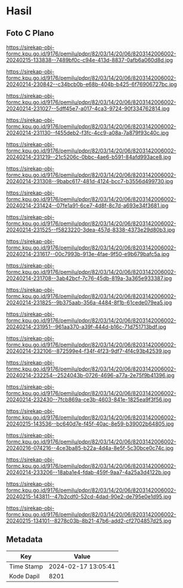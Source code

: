 # Hasil

## Foto C Plano

https://sirekap-obj-formc.kpu.go.id/9176/pemilu/pdpr/82/03/14/20/06/8203142006002-20240215-133838--7489bf0c-c94e-413d-8837-0afb6a060d8d.jpg

https://sirekap-obj-formc.kpu.go.id/9176/pemilu/pdpr/82/03/14/20/06/8203142006002-20240214-230842--c34bcb0b-e68b-404b-b425-6f76906727bc.jpg

https://sirekap-obj-formc.kpu.go.id/9176/pemilu/pdpr/82/03/14/20/06/8203142006002-20240214-231027--5dff45e7-a017-4ca3-9724-90f334762814.jpg

https://sirekap-obj-formc.kpu.go.id/9176/pemilu/pdpr/82/03/14/20/06/8203142006002-20240214-231130--f455deb2-f3fc-4cc9-a08a-7a879f93c40c.jpg

https://sirekap-obj-formc.kpu.go.id/9176/pemilu/pdpr/82/03/14/20/06/8203142006002-20240214-231219--21c5206c-0bbc-4ae6-b591-84afd993ace8.jpg

https://sirekap-obj-formc.kpu.go.id/9176/pemilu/pdpr/82/03/14/20/06/8203142006002-20240214-231308--9babc617-481d-4124-bcc7-b3556d499730.jpg

https://sirekap-obj-formc.kpu.go.id/9176/pemilu/pdpr/82/03/14/20/06/8203142006002-20240214-231424--07fe1a91-6ce7-4d8f-8c7d-a693e34f3681.jpg

https://sirekap-obj-formc.kpu.go.id/9176/pemilu/pdpr/82/03/14/20/06/8203142006002-20240214-231525--f5823220-3dea-457d-8338-4373e29d80b3.jpg

https://sirekap-obj-formc.kpu.go.id/9176/pemilu/pdpr/82/03/14/20/06/8203142006002-20240214-231617--00c7993b-913e-4fae-9f50-e9b679bafc5a.jpg

https://sirekap-obj-formc.kpu.go.id/9176/pemilu/pdpr/82/03/14/20/06/8203142006002-20240214-231708--3ab42bcf-7c76-45db-819a-3a365e933387.jpg

https://sirekap-obj-formc.kpu.go.id/9176/pemilu/pdpr/82/03/14/20/06/8203142006002-20240214-231825--9b375aab-356a-4484-8f1b-61cede079ea5.jpg

https://sirekap-obj-formc.kpu.go.id/9176/pemilu/pdpr/82/03/14/20/06/8203142006002-20240214-231951--961aa370-a39f-444d-b16c-71d751713bdf.jpg

https://sirekap-obj-formc.kpu.go.id/9176/pemilu/pdpr/82/03/14/20/06/8203142006002-20240214-232106--872599e4-f34f-4f23-9df7-4f4c93b42539.jpg

https://sirekap-obj-formc.kpu.go.id/9176/pemilu/pdpr/82/03/14/20/06/8203142006002-20240214-232254--2524043b-0726-4696-a77a-2e75f9b41396.jpg

https://sirekap-obj-formc.kpu.go.id/9176/pemilu/pdpr/82/03/14/20/06/8203142006002-20240214-232430--7fcb869a-ce3b-4603-841e-1825ea9f3f56.jpg

https://sirekap-obj-formc.kpu.go.id/9176/pemilu/pdpr/82/03/14/20/06/8203142006002-20240215-143536--bc640d7e-f45f-40ac-8e59-b39002b64805.jpg

https://sirekap-obj-formc.kpu.go.id/9176/pemilu/pdpr/82/03/14/20/06/8203142006002-20240216-074216--4ce3ba85-b22a-4d4a-8e5f-5c30bce0c74c.jpg

https://sirekap-obj-formc.kpu.go.id/9176/pemilu/pdpr/82/03/14/20/06/8203142006002-20240214-233206--18aba1e4-fdab-459f-9aa7-4a25a3d4122b.jpg

https://sirekap-obj-formc.kpu.go.id/9176/pemilu/pdpr/82/03/14/20/06/8203142006002-20240215-143811--47b2cdf0-52cd-4dad-90e2-de795e0e1d95.jpg

https://sirekap-obj-formc.kpu.go.id/9176/pemilu/pdpr/82/03/14/20/06/8203142006002-20240215-134101--8278c03b-8b21-47b6-add2-cf2704857d25.jpg


## Metadata

| Key        | Value               |
| ---------- | ------------------- |
| Time Stamp | 2024-02-17 13:05:41 |
| Kode Dapil | 8201                |



